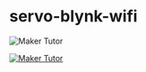 # servo-blynk-wifi

![Maker Tutor](https://1.bp.blogspot.com/-ZtHwHQDiLfM/W7uCt2P3o8I/AAAAAAABLaI/wVkVmIsDJM4xk4STNnRCXfW4mZAiavNUwCLcBGAs/s1600/Screen%2BShot%2B2561-10-08%2Bat%2B23.14.50.png)



[![Maker Tutor](https://img.youtube.com/vi/EYrEjC3QEew/0.jpg)](https://www.youtube.com/watch?v=EYrEjC3QEew)
